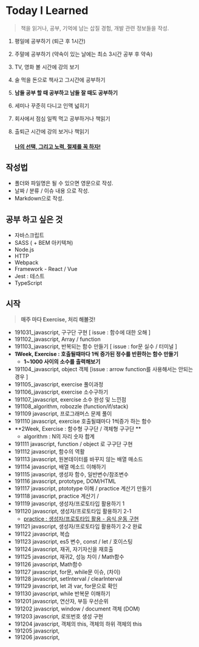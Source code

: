 # Today I Learned

> 책을 읽거나, 공부, 기억에 남는 삽질 경험, 개발 관련 정보들을 작성.
>

1. 평일에 공부하기 (퇴근 후 1시간)

2. 주말에 공부하기 (약속이 있는 날에는 최소 3시간 공부 후 약속)

3. TV, 영화 볼 시간에 강의 보기

4. 술 먹을 돈으로 책사고 그시간에 공부하기

5. **남들 공부 할 때 공부하고 남들 잘 때도 공부하기**

6. 세미나 꾸준히 다니고 인맥 넓히기

7. 회사에서 점심 일찍 먹고 공부하거나 책읽기

8. 출퇴근 시간에 강의 보거나 책읽기

   #### <u>**나의 선택, 그리고 노력, 절제를 꼭 하자!**</u>

## 작성법

- 폴더와 파일명은 될 수 있으면 영문으로 작성.
- 날짜 / 분류 / 이슈 내용 으로 작성.
- Markdown으로 작성.

## 공부 하고 싶은 것

- 자바스크립트
- SASS ( + BEM 아키텍쳐)
- Node.js
- HTTP
- Webpack
- Framework - React / Vue
- Jest : 테스트
- TypeScript

## 시작 

> **매주 마다 Exercise, 처리 해볼것!**

- 191031_javascript, 구구단 구현  [ issue : 함수에 대한 오해 ]
- 191102_javascript, Array / function 
- 191103_javascript, 반복되는 함수 만들기 [ issue : for문 실수 / 터미널 ]
- **1Week, Exercise : 호출될때마다 1씩 증가된 정수를 반환하는 함수 만들기**
  - **1~1000 사이의 소수를 출력해보기** 
- 191104_javascript, object 객체 [issue : arrow function를 사용해서는 안되는 경우 ]
- 191105_javascript, exercise 풀이과정
- 191106_javascript, exercise 소수구하기
- 191107_javascript, exercise 소수 완성 및 느낀점
- 191108_algorithm, robozzle (function/if/stack)
- 191109 javascript, 프로그래머스 문제 풀이
- 191110 javascript, exercise 호출될떄마다 1씩증가 하는 함수
- **2Week, Exercise :  함수형 구구단 / 객체형 구구단 **
  - algorithm : N의 자리 숫자 합계
- 191111 javascript, function / object 로 구구단 구현
- 191112 javascript, 함수의 역활
- 191113 javascript, 원본데이터를 바꾸지 않는 배열 매소드
- 191114 javascript, 배열 메소드 이해하기
- 191115 javascript, 생성자 함수, 일반변수/참조변수
- 191116 javascript, prototype, DOM/HTML
- 191117 javascript, ptototype 이해 / practice 계산기 만들기
- 191118 javascript, practice 계산기 / 
- 191119 javascript, 생성자/프로토타입 활용하기 1
- 191120 javascript, 생성자/프로토타입 활용하기 2-1 
  - [practice : 생성자/프로토타입 활용 - 음식,운동 구현](https://github.com/baekCode/TIL/blob/master/practice/newOperator2.js)
- 191121 javascript, 생성자/프로토타입 활용하기 2-2 완료
- 191122 javascript, 복습
- 191123 javascript, es5 변수, const / let / 호이스팅
- 191124 javascript, 재귀, 자기자신을 재호출
- 191125 javascript, 재귀2, 성능 차이 / Math함수
- 191126 javascript, Math함수
- 191127 javascript, for문, while문 이슈, (차이)
- 191128 javascript, setInterval / clearInterval
- 191129 javascript, let 과 var, for문으로 확인
- 191130 javascript, while 반복문 이해하기
- 191201 javascript, 연산자, 부등 우선순위
- 191202 javascript, window / document 객체 (DOM)
- 191203 javascript, 로또번호 생성 구현
- 191204 javascript, 객체의 this, 객체의 하위 객체의 this
- 191205 javascript,
- 191206 javascript,

